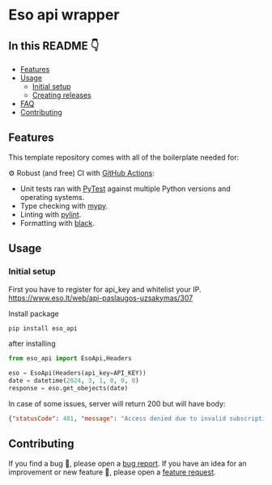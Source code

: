
# Eso api wrapper

## In this README :point_down:

- [Features](#features)
- [Usage](#usage)
  - [Initial setup](#initial-setup)
  - [Creating releases](#creating-releases)
- [FAQ](#faq)
- [Contributing](#contributing)

## Features

This template repository comes with all of the boilerplate needed for:

⚙️ Robust (and free) CI with [GitHub Actions](https://github.com/features/actions):
  - Unit tests ran with [PyTest](https://docs.pytest.org) against multiple Python versions and operating systems.
  - Type checking with [mypy](https://github.com/python/mypy).
  - Linting with [pylint](https://www.pylint.org/).
  - Formatting with [black](https://black.readthedocs.io/en/stable/).

## Usage

### Initial setup

First you have to register for api_key and whitelist your IP.
https://www.eso.lt/web/api-paslaugos-uzsakymas/307

Install package

```bash
pip install eso_api
```
after installing
```python
from eso_api import EsoApi,Headers

eso = EsoApi(Headers(api_key=API_KEY))
date = datetime(2024, 3, 1, 0, 0, 0)
response = eso.get_obejects(date)
```

In case of some issues, server will return 200 but will have body:
```json
{"statusCode": 401, "message": "Access denied due to invalid subscription key. Make sure to provide a valid key for an active subscription."}
```

## Contributing

If you find a bug :bug:, please open a [bug report](https://github.com/allenai/python-package-template/issues/new?assignees=&labels=bug&template=bug_report.md&title=).
If you have an idea for an improvement or new feature :rocket:, please open a [feature request](https://github.com/allenai/python-package-template/issues/new?assignees=&labels=Feature+request&template=feature_request.md&title=).
